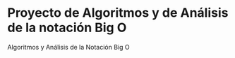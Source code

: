 # Proyecto de Algoritmos y de Análisis de la notación Big O
Algoritmos y Análisis de la Notación Big O

